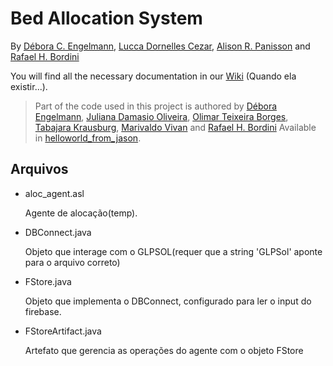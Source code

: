 # Bed Allocation System

By [Débora C. Engelmann](https://github.com/DeboraEngelmann),
[Lucca Dornelles Cezar](https://github.com/rukndf),
[Alison R. Panisson](https://github.com/AlisonPanisson) and
[Rafael H. Bordini](https://github.com/rbordini)

You will find all the necessary documentation in our [Wiki](https://github.com/smart-pucrs/explainable_agents/wiki) (Quando ela existir...).

> Part of the code used in this project is authored by [Débora Engelmann](https://github.com/DeboraEngelmann), 
[Juliana Damasio Oliveira](https://github.com/julianadamasio), 
[Olimar Teixeira Borges](https://github.com/olimarborges), 
[Tabajara Krausburg](https://github.com/TabajaraKrausburg), 
[Marivaldo Vivan](https://github.com/Vivannaboa)  and
[Rafael H. Bordini](https://github.com/rbordini) Available in [helloworld_from_jason](https://github.com/DeboraEngelmann/helloworld_from_jason).

## Arquivos 
- aloc_agent.asl

  Agente de alocação(temp).
- DBConnect.java 

  Objeto que interage com o GLPSOL(requer que a string 'GLPSol' aponte para o arquivo correto)
- FStore.java

  Objeto que implementa o DBConnect, configurado para ler o input do firebase. 
- FStoreArtifact.java 

  Artefato que gerencia as operações do agente com o objeto FStore 

